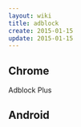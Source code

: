 ```yaml
---
layout: wiki
title: adblock
create: 2015-01-15
update: 2015-01-15
---
```


## Chrome
Adblock Plus

## Android
